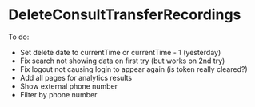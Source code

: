# DeleteConsultTransferRecordings

To do:

- Set delete date to currentTime or currentTime - 1 (yesterday)
- Fix search not showing data on first try (but works on 2nd try)
- Fix logout not causing login to appear again (is token really cleared?)
- Add all pages for analytics results
- Show external phone number
- Filter by phone number
